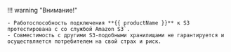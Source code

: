 !!! warning "Внимание!"

    - Работоспособность подключения **{{ productName }}** к S3 протестирована с со службой Amazon S3`.
    - Совместимость с другими S3-подобными хранилищами не гарантируется и осуществляется потребителем на свой страх и риск.